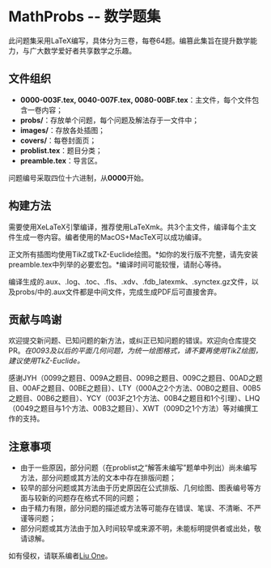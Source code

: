 
# MathProbs -- 数学题集

此问题集采用LaTeX编写，具体分为三卷，每卷64题。编篡此集旨在提升数学能力，与广大数学爱好者共享数学之乐趣。

## 文件组织

- **0000-003F.tex, 0040-007F.tex, 0080-00BF.tex**：主文件，每个文件包含一卷内容；
- **probs/**：存放单个问题，每个问题及解法存于一文件中；
- **images/**：存放各处插图；
- **covers/**：每卷封面页；
- **problist.tex**：题目分类；
- **preamble.tex**：导言区。

问题编号采取四位十六进制，从**0000**开始。

## 构建方法

需要使用XeLaTeX引擎编译，推荐使用LaTeXmk。共3个主文件，编译每个主文件生成一卷内容。编者使用的MacOS+MacTeX可以成功编译。

正文所有插图均使用TikZ或TkZ-Euclide绘图。*如你的发行版不完整，请先安装preamble.tex中列举的必要宏包。*编译时间可能较慢，请耐心等待。

编译生成的.aux、.log、.toc、.fls、.xdv、.fdb_latexmk、.synctex.gz文件，以及probs/中的.aux文件都是中间文件，完成生成PDF后可直接舍弃。

## 贡献与鸣谢

欢迎提交新问题、已知问题的新方法，或纠正已知问题的错误。欢迎向仓库提交PR。*在0093及以后的平面几何问题，为统一绘图格式，请不要再使用TikZ绘图，建议使用TkZ-Euclide。*

感谢JYH（0099之题目、009A之题目、009B之题目、009C之题目、00AD之题目、00AF之题目、00BE之题目）、LTY（000A之2个方法、00B0之题目、00B5之题目、00B6之题目）、YCY（003F之1个方法、00B4之题目和1个引理）、LHQ（0049之题目与1个方法、00B3之题目）、XWT（009D之1个方法）等对编撰工作的支持。

## 注意事项

- 由于一些原因，部分问题（在problist之“解答未编写”题单中列出）尚未编写方法，部分问题或其方法的文本中存在排版问题；
- 较早的部分问题或其方法由于历史原因在公式排版、几何绘图、图表编号等方面与较新的问题存在格式不同的问题；
- 由于精力有限，部分问题的描述或方法等可能存在错误、笔误、不清晰、不严谨等问题；
- 部分问题或其方法由于加入时间较早或来源不明，未能标明提供者或出处，敬请谅解。

如有侵权，请联系编者[Liu One](https://gitee.com/Louis-Liu-one)。
